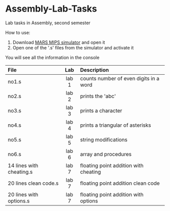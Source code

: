 # Assembly-Lab-Tasks
Lab tasks in Assembly, second semester

How to use:
1. Download [MARS MIPS simulator](http://courses.missouristate.edu/KenVollmar/mars/download.htm) and open it
2. Open one of the '.s' files from the simulator and activate it

You will see all the information in the console

| File                     | Lab   | Description                            |
|:-------------------------|:-----:|:---------------------------------------|
| no1.s                    | lab 1 | counts number of even digits in a word |
| no2.s                    | lab 2 | prints the 'abc'                       |
| no3.s                    | lab 3 | prints a character                     |
| no4.s                    | lab 4 | prints a triangular of asterisks       |
| no5.s                    | lab 5 | string modifications                   |
| no6.s                    | lab 6 | array and procedures                   |
| 14 lines with cheating.s | lab 7 | floating point addition with cheating  |
| 20 lines clean code.s    | lab 7 | floating point addition clean code     |
| 20 lines with options.s  | lab 7 | floating point addition with options   |
